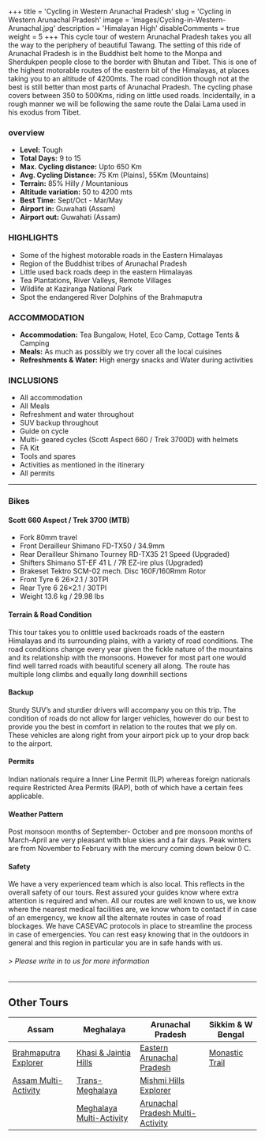 +++
title = 'Cycling in Western Arunachal Pradesh'
slug = 'Cycling in Western Arunachal Pradesh'
image = 'images/Cycling-in-Western-Arunachal.jpg'
description = 'Himalayan High'
disableComments = true
weight = 5
+++
This cycle tour of western Arunachal Pradesh takes you all the way to the periphery of beautiful Tawang. The setting of this ride of Arunachal Pradesh is in the Buddhist belt home to the Monpa and Sherdukpen people close to the border with Bhutan and Tibet. This is one of the highest motorable routes of the eastern bit of the Himalayas, at places taking you to an altitude of 4200mts. The road condition though not at the best is still better than most parts of Arunachal Pradesh. The cycling phase covers between 350 to 500Kms, riding on little used roads. Incidentally, in a rough manner we will be following the same route the Dalai Lama used in his exodus from Tibet.

### overview

- **Level:** Tough
- **Total Days:** 9 to 15
- **Max. Cycling distance:** Upto 650 Km
- **Avg. Cycling Distance:** 75 Km (Plains), 55Km (Mountains)
- **Terrain:** 85% Hilly / Mountanious
- **Altitude variation:** 50 to 4200 mts
- **Best Time:** Sept/Oct - Mar/May
- **Airport in:** Guwahati (Assam)
- **Airport out:** Guwahati (Assam)

### HIGHLIGHTS

- Some of the highest motorable roads in the Eastern Himalayas
- Region of the Buddhist tribes of Arunachal Pradesh
- Little used back roads deep in the eastern Himalayas
- Tea Plantations, River Valleys, Remote Villages
- Wildlife at Kaziranga National Park
- Spot the endangered River Dolphins of the Brahmaputra

### ACCOMMODATION

- **Accommodation:** Tea Bungalow, Hotel, Eco Camp, Cottage Tents & Camping
- **Meals:** As much as possibly we try cover all the local cuisines
- **Refreshments & Water:** High energy snacks and Water during activities

### INCLUSIONS

 - All accommodation
 - All Meals
 - Refreshment and water throughout
 - SUV backup throughout
 - Guide on cycle
 - Multi- geared cycles (Scott Aspect 660 / Trek 3700D) with helmets
 - FA Kit
 - Tools and spares
 - Activities as mentioned in the itinerary
 - All permits

---

### Bikes
#### Scott 660 Aspect  / Trek 3700 (MTB)
- Fork 80mm travel
- Front Derailleur Shimano FD-TX50 / 34.9mm
- Rear Derailleur Shimano Tourney RD-TX35 21 Speed (Upgraded)
- Shifters Shimano ST-EF 41 L / 7R EZ-ire plus (Upgraded)
- Brakeset Tektro SCM-02 mech. Disc 160F/160Rmm Rotor
- Front Tyre 6 26×2.1 / 30TPI
- Rear Tyre 6 26×2.1 / 30TPI
- Weight 13.6 kg / 29.98 lbs

#### Terrain & Road Condition

This tour takes you to onlittle used backroads roads of the eastern Himalayas and its surrounding plains, with a variety of road conditions. The road conditions change every year given the fickle nature of the mountains and its relationship with the monsoons. However for most part one would find well tarred roads with beautiful scenery all along. The route has multiple long climbs and equally long downhill sections

#### Backup
Sturdy SUV’s and sturdier drivers will accompany you on this trip. The condition of roads do not allow for larger vehicles, however do our best to provide you the best in comfort in relation to the routes that we ply on. These vehicles are along right from your airport pick up to your drop back to the airport.

#### Permits
Indian nationals require a Inner Line Permit (ILP) whereas foreign nationals require Restricted Area Permits (RAP), both of which have a certain fees applicable.

#### Weather Pattern
Post monsoon months of September- October and pre monsoon months of March-April are very pleasant with blue skies and a fair days. Peak winters are from November to February with the mercury coming down below 0 C.

#### Safety 
We have a very experienced team which is also local. This reflects in the overall safety of our tours. Rest assured your guides know where extra attention is required and when. All our routes are well known to us, we know where the nearest medical facilities are, we know whom to contact if in case of an emergency, we know all the alternate routes in case of road blockages. We have CASEVAC protocols in place to streamline the process in case of emergencies. You can rest easy knowing that in the outdoors in general and this region in particular you are in safe hands with us.


###### *> Please write in to us for more information*
---

 ## Other Tours

| Assam     | Meghalaya | Arunachal Pradesh    | Sikkim & W Bengal    |
| -----------     |    -----------   |          ----------- |-----------|
| [Brahmaputra Explorer](/cycling-in-assam/)   | [Khasi & Jaintia Hills](/cycling-in-meghalaya/)     | [Eastern Arunachal Pradesh](/cycling-in-eastern-arunachal-pradesh/)  |[Monastic Trail](/cycling-in-sikkim/)    |
| [Assam Multi-Activity](/multi-activity-holiday-assam/)   | [Trans-Meghalaya](/trans-meghalaya-cycling-tour/)      | [Mishmi Hills Explorer](/cycling-mishmi-hills/)      |   |
|   | [Meghalaya Multi-Activity](/multi-activity-holiday-meghalaya/)       | [Arunachal Pradesh Multi-Activity](/multi-activity-holiday-arunachal-pradesh/)        |  